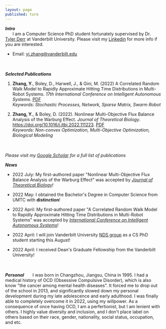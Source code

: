 ```yaml
---
layout: page
published: ture
---
```

***Intro***  
&nbsp;&nbsp;&nbsp;&nbsp;&nbsp;&nbsp;I am a Computer Science PhD student fortunately supervised by Dr. [Tyler Derr](https://tylersnetwork.github.io/) at Vanderbilt University. Please visit my [Linkedin](https://www.linkedin.com/in/yi-marcel-zhang/) for more info if you are interested. 

- Email: <yi.zhang@vanderbilt.edu>
&nbsp;&nbsp;&nbsp;&nbsp;&nbsp;&nbsp;&nbsp;&nbsp;&nbsp;&nbsp;&nbsp;&nbsp;&nbsp;&nbsp;&nbsp;&nbsp;&nbsp;&nbsp;&nbsp;&nbsp;&nbsp;&nbsp;&nbsp;&nbsp;&nbsp;&nbsp;&nbsp;&nbsp;&nbsp;&nbsp;&nbsp;&nbsp;&nbsp;&nbsp;&nbsp;&nbsp;&nbsp;&nbsp;&nbsp;&nbsp;&nbsp;&nbsp;&nbsp;&nbsp;&nbsp;&nbsp;&nbsp;&nbsp;&nbsp;&nbsp;&nbsp;&nbsp;&nbsp;&nbsp;&nbsp;&nbsp;&nbsp;&nbsp;&nbsp;&nbsp;&nbsp;&nbsp;&nbsp;&nbsp;&nbsp;&nbsp;&nbsp;&nbsp;&nbsp;&nbsp;&nbsp;&nbsp;&nbsp;&nbsp;&nbsp;&nbsp;&nbsp;&nbsp;&nbsp;&nbsp;&nbsp;&nbsp;&nbsp;&nbsp;&nbsp;&nbsp;&nbsp;&nbsp;&nbsp;&nbsp;&nbsp;&nbsp;&nbsp;&nbsp;&nbsp;&nbsp;&nbsp;&nbsp;&nbsp;&nbsp;&nbsp;&nbsp;&nbsp;&nbsp;&nbsp;&nbsp;&nbsp;&nbsp;&nbsp;&nbsp;&nbsp;&nbsp;&nbsp;&nbsp;&nbsp;&nbsp;&nbsp;&nbsp;&nbsp;&nbsp;&nbsp;&nbsp;&nbsp;&nbsp;&nbsp;&nbsp;&nbsp;&nbsp;&nbsp;&nbsp;&nbsp;&nbsp;&nbsp;&nbsp;&nbsp;&nbsp;&nbsp;&nbsp;&nbsp;


***Selected Publications***
1. **Zhang, Y.**, Boley, D., Harwell, J., & Gini, M. (2022) A Correlated Random Walk Model to Rapidly Approximate Hitting Time Distributions in Multi-Robot Systems. *17th International Conference on Intelligent Autonomous Systems*. [PDF](https://yizhan2854.github.io/swarmrobot.pdf)  
*Keywords: Stochastic Processes, Network, Sparse Matrix, Swarm Robot*

2. **Zhang, Y.**, & Boley, D. (2022). Nonlinear Multi-Objective Flux Balance Analysis of the Warburg Effect. *Journal of Theoretical Biology*. https://doi.org/10.1016/j.jtbi.2022.111223. [PDF](https://yizhan2854.github.io/biooptimization.pdf)  
*Keywords: Non-convex Optimization, Multi-Objective Optimization, Biological Modeling*
&nbsp;&nbsp;&nbsp;&nbsp;&nbsp;&nbsp;&nbsp;&nbsp;&nbsp;&nbsp;&nbsp;&nbsp;&nbsp;&nbsp;&nbsp;&nbsp;&nbsp;&nbsp;&nbsp;&nbsp;&nbsp;&nbsp;&nbsp;&nbsp;&nbsp;&nbsp;&nbsp;&nbsp;&nbsp;&nbsp;&nbsp;&nbsp;&nbsp;&nbsp;&nbsp;&nbsp;&nbsp;&nbsp;&nbsp;&nbsp;&nbsp;&nbsp;&nbsp;&nbsp;&nbsp;&nbsp;&nbsp;&nbsp;&nbsp;&nbsp;&nbsp;&nbsp;&nbsp;&nbsp;&nbsp;&nbsp;&nbsp;&nbsp;&nbsp;&nbsp;&nbsp;&nbsp;&nbsp;&nbsp;&nbsp;&nbsp;&nbsp;&nbsp;&nbsp;&nbsp;&nbsp;&nbsp;&nbsp;&nbsp;&nbsp;&nbsp;&nbsp;&nbsp;&nbsp;&nbsp;&nbsp;&nbsp;&nbsp;&nbsp;&nbsp;&nbsp;&nbsp;&nbsp;&nbsp;&nbsp;&nbsp;&nbsp;&nbsp;&nbsp;&nbsp;&nbsp;&nbsp;&nbsp;&nbsp;&nbsp;&nbsp;&nbsp;&nbsp;&nbsp;&nbsp;&nbsp;&nbsp;&nbsp;&nbsp;&nbsp;&nbsp;&nbsp;&nbsp;&nbsp;&nbsp;&nbsp;&nbsp;&nbsp;&nbsp;&nbsp;&nbsp;&nbsp;&nbsp;&nbsp;&nbsp;&nbsp;&nbsp;&nbsp;&nbsp;&nbsp;&nbsp;&nbsp;&nbsp;&nbsp;&nbsp;&nbsp;&nbsp;&nbsp;&nbsp;

*Please visit my [Google Scholar](https://scholar.google.com/citations?user=bl2VyuYAAAAJ&hl=en) for a full list of publications*

***News***  
- 2022 July: My first-authored paper "Nonlinear Multi-Objective Flux Balance Analysis of the Warburg Effect" was accepted by *[Journal of Theoretical Biology](https://www.journals.elsevier.com/journal-of-theoretical-biology)*!

- 2022 May: I obtained the Bachelor's Degree in Computer Science from UMTC with **distinction**!

- 2022 April: My first-authored paper "A Correlated Random Walk Model to Rapidly Approximate Hitting Time Distributions in Multi-Robot Systems" was accepted by *[International Conference on Intelligent Autonomous Systems](https://www.ias-17.org/)*!

- 2022 April: I will join Vanderbilt University [NDS group](https://nds-vu.github.io/) as a CS PhD student starting this August!

- 2022 April: I received Dean's Graduate Fellowship from the Vanderbilt University!
&nbsp;&nbsp;&nbsp;&nbsp;&nbsp;&nbsp;&nbsp;&nbsp;&nbsp;&nbsp;&nbsp;&nbsp;&nbsp;&nbsp;&nbsp;&nbsp;&nbsp;&nbsp;&nbsp;&nbsp;&nbsp;&nbsp;&nbsp;&nbsp;&nbsp;&nbsp;&nbsp;&nbsp;&nbsp;&nbsp;&nbsp;&nbsp;&nbsp;&nbsp;&nbsp;&nbsp;&nbsp;&nbsp;&nbsp;&nbsp;&nbsp;&nbsp;&nbsp;&nbsp;&nbsp;&nbsp;&nbsp;&nbsp;&nbsp;&nbsp;&nbsp;&nbsp;&nbsp;&nbsp;&nbsp;&nbsp;&nbsp;&nbsp;&nbsp;&nbsp;&nbsp;&nbsp;&nbsp;&nbsp;&nbsp;&nbsp;&nbsp;&nbsp;&nbsp;&nbsp;&nbsp;&nbsp;&nbsp;&nbsp;&nbsp;&nbsp;&nbsp;&nbsp;&nbsp;&nbsp;&nbsp;&nbsp;&nbsp;&nbsp;&nbsp;&nbsp;&nbsp;&nbsp;&nbsp;&nbsp;&nbsp;&nbsp;&nbsp;&nbsp;&nbsp;&nbsp;&nbsp;&nbsp;&nbsp;&nbsp;&nbsp;&nbsp;&nbsp;&nbsp;&nbsp;&nbsp;&nbsp;&nbsp;&nbsp;&nbsp;&nbsp;&nbsp;&nbsp;&nbsp;&nbsp;&nbsp;&nbsp;&nbsp;&nbsp;&nbsp;&nbsp;&nbsp;&nbsp;&nbsp;&nbsp;&nbsp;&nbsp;&nbsp;&nbsp;&nbsp;&nbsp;&nbsp;&nbsp;&nbsp;&nbsp;&nbsp;&nbsp;&nbsp;&nbsp;

***Personal***
&nbsp;&nbsp;&nbsp;&nbsp;&nbsp;&nbsp;I was born in Changzhou, Jiangsu, China in 1995. I had a medical history of OCD (Obsessive Compulsive Disorder), which is also know "the cancer among mental health diseases". It forced me to drop out of the school in 2013, and significantly slowed down my personal development during my late adolescence and early adulthood. I was finally able to completely overcome it in 2022, using my willpower. As a consequence of once having OCD, I am a perfertionist, but I am lenient with others. I highly value diversity and inclusion, and I don't place label on others based on their race, gender, nationality, social status, occupation, and etc.  






